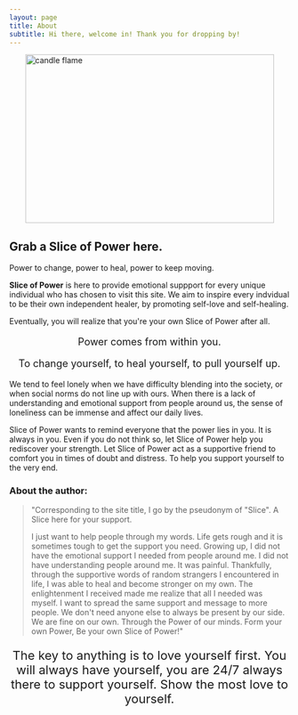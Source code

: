 ```yaml
---
layout: page
title: About
subtitle: Hi there, welcome in! Thank you for dropping by!
---
```


<img src="https://images.pexels.com/photos/278823/pexels-photo-278823.jpeg?auto=compress&cs=tinysrgb&w=1260&h=750&dpr=2" alt="candle flame" style="width:447px; height:303px; display: block; margin: 0 auto;">

<p style="text-align:center;"><h2><b>Grab a Slice of Power here.</b></h2></p>
Power to change, power to heal, power to keep moving.

**Slice of Power** is here to provide emotional suppport for every unique individual who has chosen to visit this site. We aim to inspire every indvidual to be their own independent healer, by promoting self-love and self-healing.

Eventually, you will realize that you're your own Slice of Power after all.

<p style="text-align:center;font-size:18px;">Power comes from within you.</p>
<p style="text-align:center;font-size:18px;">To change yourself, to heal yourself, to pull yourself up.</p>

We tend to feel lonely when we have difficulty blending into the society, or when social norms do not line up with ours. When there is a lack of understanding and emotional support from people around us, the sense of loneliness can be immense and affect our daily lives.

Slice of Power wants to remind everyone that the power lies in you. It is always in you. Even if you do not think so, let Slice of Power help you rediscover your strength. Let Slice of Power act as a supportive friend to comfort you in times of doubt and distress. To help you support yourself to the very end.




### About the author:
> "Corresponding to the site title, I go by the pseudonym of "Slice". A Slice here for your support.
>
> I just want to help people through my words. Life gets rough and it is sometimes tough to get the support you need. Growing up, I did not have the emotional support I needed from people around me. I did not have understanding people around me. It was painful. Thankfully, through the supportive words of random strangers I encountered in life, I was able to heal and become stronger on my own. The enlightenment I received made me realize that all I needed was myself. I want to spread the same support and message to more people. We don't need anyone else to always be present by our side. We are fine on our own. Through the Power of our minds. Form your own Power, Be your own Slice of Power!"

<p style="text-align:center;font-size:22px;">The key to anything is to love yourself first. You will always have yourself, you are 24/7 always there to support yourself. Show the most love to yourself.</p>
